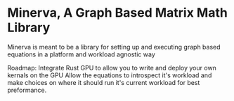 
# Minerva, A Graph Based Matrix Math Library

Minerva is meant to be a library for setting up and executing graph based equations in a platform and workload
agnostic way


Roadmap:
    Integrate Rust GPU to allow you to write and deploy your own kernals on the GPU
    Allow the equations to introspect it's workload and make choices on where it should run
        it's current workload for best preformance.
